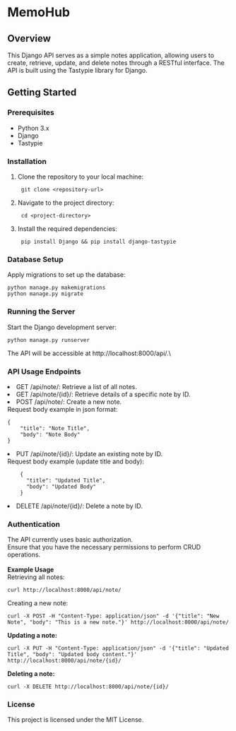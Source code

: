 # MemoHub

## Overview

This Django API serves as a simple notes application, allowing users to create, retrieve, update, and delete notes through a RESTful interface. The API is built using the Tastypie library for Django.

## Getting Started

### Prerequisites

- Python 3.x
- Django
- Tastypie

### Installation

1. Clone the repository to your local machine:

        git clone <repository-url>

2. Navigate to the project directory:

        cd <project-directory>

3. Install the required dependencies:

        pip install Django && pip install django-tastypie

### Database Setup

Apply migrations to set up the database:

    python manage.py makemigrations
    python manage.py migrate

### Running the Server

Start the Django development server:

    python manage.py runserver

The API will be accessible at http://localhost:8000/api/.\
### API Usage Endpoints

<li>GET /api/note/: Retrieve a list of all notes.
<li>GET /api/note/{id}/: Retrieve details of a specific note by ID.
<li>POST /api/note/: Create a new note.<br>
Request body example in json format:

    {
        "title": "Note Title",
        "body": "Note Body"
    }

<li>PUT /api/note/{id}/: Update an existing note by ID.<br> Request body example (update title and body):

        {
          "title": "Updated Title",
          "body": "Updated Body"
        }

<li>DELETE /api/note/{id}/: Delete a note by ID.

### Authentication

The API currently uses basic authorization.<br>Ensure that you have the necessary permissions to perform CRUD operations.<br><br>
<b>Example Usage</b><br>
Retrieving all notes:

    curl http://localhost:8000/api/note/

Creating a new note:

    curl -X POST -H "Content-Type: application/json" -d '{"title": "New Note", "body": "This is a new note."}' http://localhost:8000/api/note/

<b>Updating a note:</b>

    curl -X PUT -H "Content-Type: application/json" -d '{"title": "Updated Title", "body": "Updated body content."}' http://localhost:8000/api/note/{id}/

<b>Deleting a note:</b>

    curl -X DELETE http://localhost:8000/api/note/{id}/

### License

This project is licensed under the MIT License.